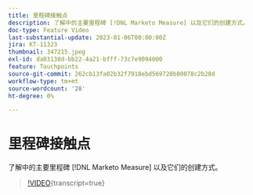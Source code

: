 ```yaml
---
title: 里程碑接触点
description: 了解中的主要里程碑 [!DNL Marketo Measure] 以及它们的创建方式。
doc-type: Feature Video
last-substantial-update: 2023-01-06T00:00:00Z
jira: KT-11323
thumbnail: 347215.jpeg
exl-id: da03138d-bb22-4a21-bfff-73c7e9094000
feature: Touchpoints
source-git-commit: 262cb13fa02b32f7918ebd569720b80078c2b28d
workflow-type: tm+mt
source-wordcount: '28'
ht-degree: 0%

---
```


# 里程碑接触点

了解中的主要里程碑 [!DNL Marketo Measure] 以及它们的创建方式。

>[!VIDEO](https://video.tv.adobe.com/v/347215/?learn=on){transcript=true}
